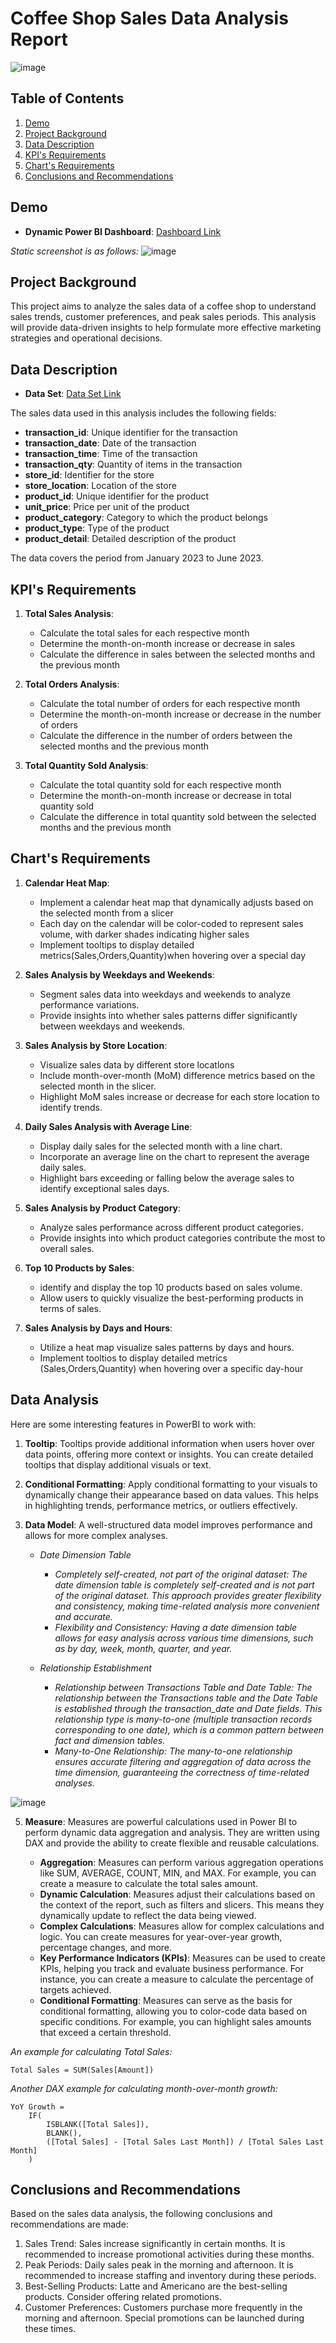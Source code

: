 # Coffee Shop Sales Data Analysis Report
![image](https://github.com/user-attachments/assets/0807e23c-a6d6-419d-b9e1-8f3695cd3c06)


## Table of Contents

1. [Demo](#Demo)
2. [Project Background](#project-background)
3. [Data Description](#data-description)
4. [KPI's Requirements](#KPI's-Requirements)
5. [Chart's Requirements](#Chart's-Requirements)
6. [Conclusions and Recommendations](#conclusions-and-recommendations)

## Demo
- **Dynamic Power BI Dashboard**: [Dashboard Link](https://github.com/Emmalamlfz/Coffee-Shop-Sales-Report/blob/main/Coffee%20shop%20sales.pbix)

*Static screenshot is as follows:*
![image](https://github.com/user-attachments/assets/0ac908f5-153c-437f-a0ad-41d123a8b144)


## Project Background

This project aims to analyze the sales data of a coffee shop to understand sales trends, customer preferences, and peak sales periods. This analysis will provide data-driven insights to help formulate more effective marketing strategies and operational decisions.

## Data Description
- **Data Set**: [Data Set Link](https://github.com/Emmalamlfz/Coffee-Shop-Sales-Report/blob/main/Coffee%20Shop%20Sales.xlsx)

The sales data used in this analysis includes the following fields:
- **transaction_id**: Unique identifier for the transaction
- **transaction_date**: Date of the transaction
- **transaction_time**: Time of the transaction
- **transaction_qty**: Quantity of items in the transaction
- **store_id**: Identifier for the store
- **store_location**: Location of the store
- **product_id**: Unique identifier for the product
- **unit_price**: Price per unit of the product
- **product_category**: Category to which the product belongs
- **product_type**: Type of the product
- **product_detail**: Detailed description of the product

The data covers the period from January 2023 to June 2023.

## KPI's Requirements
1. **Total Sales Analysis**:
   - Calculate the total sales for each respective month
   - Determine the month-on-month increase or decrease in sales
   - Calculate the difference in sales between the selected months and the previous month
     
2. **Total Orders Analysis**:
   - Calculate the total  number of orders for each respective month
   - Determine the month-on-month increase or decrease in the number of orders
   - Calculate the difference in the number of orders between the selected months and the previous month
     
3. **Total Quantity Sold Analysis**:
   - Calculate the total quantity sold for each respective month
   - Determine the month-on-month increase or decrease in total quantity sold
   - Calculate the difference in total quantity sold between the selected months and the previous month


## Chart's Requirements

1. **Calendar Heat Map**:
   - Implement a calendar heat map that dynamically adjusts based on the selected month from a slicer
   - Each day on the calendar will be color-coded to represent sales volume, with darker shades indicating higher sales
   - Implement tooltips to display detailed metrics(Sales,Orders,Quantity)when hovering over a special day
     
2. **Sales Analysis by Weekdays and Weekends**:
   - Segment sales data into weekdays and weekends to analyze performance variations.
   - Provide insights into whether sales patterns differ significantly between weekdays and weekends.
     
3. **Sales Analysis by Store Location**:
   - Visualize sales data by different store locatlons
   - Include month-over-month (MoM) difference metrics based on the selected month in the slicer.
   - Highlight MoM sales increase or decrease for each store location to identify trends.
     
4. **Daily Sales Analysis with Average Line**:
   - Display daily sales for the selected month with a line chart.
   - Incorporate an average line on the chart to represent the average daily sales.
   - Highlight bars exceeding or falling below the average sales to identify exceptional sales days.
     
5. **Sales Analysis by Product Category**:
   - Analyze sales performance across different product categories.
   - Provide insights into which product categories contribute the most to overall sales.
     
6. **Top 10 Products by Sales**:
   - identify and display the top 10 products based on sales volume.
   - Allow users to quickly visualize the best-performing products in terms of sales.
     
7. **Sales Analysis by Days and Hours**:
   - Utilize a heat map visualize sales patterns by days and hours.
   - Implement tooltios to display detailed metrics (Sales,Orders,Quantity) when hovering over a specific day-hour

## Data Analysis
Here are some interesting features in PowerBI to work with:
1. **Tooltip**: Tooltips provide additional information when users hover over data points, offering more context or insights. You can create detailed tooltips that display additional visuals or text.

2. **Conditional Formatting**: Apply conditional formatting to your visuals to dynamically change their appearance based on data values. This helps in highlighting trends, performance metrics, or outliers effectively.

3. **Data Model**: A well-structured data model improves performance and allows for more complex analyses.
   
   - *Date Dimension Table*
     - *Completely self-created, not part of the original dataset: The date dimension table is completely self-created and is not part of the original dataset. This approach provides greater flexibility and consistency, making time-related analysis more convenient and accurate.*
     - *Flexibility and Consistency: Having a date dimension table allows for easy analysis across various time dimensions, such as by day, week, month, quarter, and year.*
       
   - *Relationship Establishment*
     - *Relationship between Transactions Table and Date Table: The relationship between the Transactions table and the Date Table is established through the transaction_date and Date fields. This relationship type is many-to-one (multiple transaction records corresponding to one date), which is a common pattern between fact and dimension tables.*
     - *Many-to-One Relationship: The many-to-one relationship ensures accurate filtering and aggregation of data across the time dimension, guaranteeing the correctness of time-related analyses.*
     
![image](https://github.com/user-attachments/assets/cc3d4f15-f9a1-4f6a-acc9-bd9c4c358929)

5. **Measure**: Measures are powerful calculations used in Power BI to perform dynamic data aggregation and analysis. They are written using DAX and provide the ability to create flexible and reusable calculations.

   - **Aggregation**: Measures can perform various aggregation operations like SUM, AVERAGE, COUNT, MIN, and MAX. For example, you can create a measure to calculate the total sales amount.
   - **Dynamic Calculation**: Measures adjust their calculations based on the context of the report, such as filters and slicers. This means they dynamically update to reflect the data being viewed.
   - **Complex Calculations**: Measures allow for complex calculations and logic. You can create measures for year-over-year growth, percentage changes, and more.
   - **Key Performance Indicators (KPIs)**: Measures can be used to create KPIs, helping you track and evaluate business performance. For instance, you can create a measure to calculate the percentage of targets achieved.
   - **Conditional Formatting**: Measures can serve as the basis for conditional formatting, allowing you to color-code data based on specific conditions. For example, you can highlight sales amounts that exceed a certain threshold.

*An example for calculating Total Sales:*
```dax
Total Sales = SUM(Sales[Amount])
```

*Another DAX example for calculating month-over-month growth:*
```dax
YoY Growth = 
    IF(
        ISBLANK([Total Sales]),
        BLANK(),
        ([Total Sales] - [Total Sales Last Month]) / [Total Sales Last Month]
    )
```

## Conclusions and Recommendations
Based on the sales data analysis, the following conclusions and recommendations are made:

1. Sales Trend: Sales increase significantly in certain months. It is recommended to increase promotional activities during these months.
2. Peak Periods: Daily sales peak in the morning and afternoon. It is recommended to increase staffing and inventory during these periods.
3. Best-Selling Products: Latte and Americano are the best-selling products. Consider offering related promotions.
4. Customer Preferences: Customers purchase more frequently in the morning and afternoon. Special promotions can be launched during these times.













